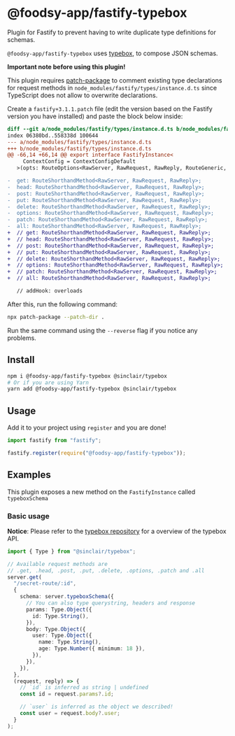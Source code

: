 # @foodsy-app/fastify-typebox

Plugin for Fastify to prevent having to write duplicate type definitions for schemas.

`@foodsy-app/fastify-typebox` uses [typebox](https://github.com/sinclairzx81/typebox), to compose JSON schemas.

**Important note before using this plugin!**

This plugin requires [patch-package](https://www.npmjs.com/package/patch-package) to comment existing type declarations for request methods in `node_modules/fastify/types/instance.d.ts` since TypeScript does not allow to overwrite declarations.

Create a `fastify+3.1.1.patch` file (edit the version based on the Fastify version you have installed) and paste the block below inside:

```diff
diff --git a/node_modules/fastify/types/instance.d.ts b/node_modules/fastify/types/instance.d.ts
index 06380bd..558338d 100644
--- a/node_modules/fastify/types/instance.d.ts
+++ b/node_modules/fastify/types/instance.d.ts
@@ -66,14 +66,14 @@ export interface FastifyInstance<
     ContextConfig = ContextConfigDefault
   >(opts: RouteOptions<RawServer, RawRequest, RawReply, RouteGeneric, ContextConfig>): FastifyInstance<RawServer, RawRequest, RawReply, Logger>;

-  get: RouteShorthandMethod<RawServer, RawRequest, RawReply>;
-  head: RouteShorthandMethod<RawServer, RawRequest, RawReply>;
-  post: RouteShorthandMethod<RawServer, RawRequest, RawReply>;
-  put: RouteShorthandMethod<RawServer, RawRequest, RawReply>;
-  delete: RouteShorthandMethod<RawServer, RawRequest, RawReply>;
-  options: RouteShorthandMethod<RawServer, RawRequest, RawReply>;
-  patch: RouteShorthandMethod<RawServer, RawRequest, RawReply>;
-  all: RouteShorthandMethod<RawServer, RawRequest, RawReply>;
+  // get: RouteShorthandMethod<RawServer, RawRequest, RawReply>;
+  // head: RouteShorthandMethod<RawServer, RawRequest, RawReply>;
+  // post: RouteShorthandMethod<RawServer, RawRequest, RawReply>;
+  // put: RouteShorthandMethod<RawServer, RawRequest, RawReply>;
+  // delete: RouteShorthandMethod<RawServer, RawRequest, RawReply>;
+  // options: RouteShorthandMethod<RawServer, RawRequest, RawReply>;
+  // patch: RouteShorthandMethod<RawServer, RawRequest, RawReply>;
+  // all: RouteShorthandMethod<RawServer, RawRequest, RawReply>;

   // addHook: overloads


```

After this, run the following command:

```bash
npx patch-package --patch-dir .
```

Run the same command using the `--reverse` flag if you notice any problems.

## Install

```bash
npm i @foodsy-app/fastify-typebox @sinclair/typebox
# Or if you are using Yarn
yarn add @foodsy-app/fastify-typebox @sinclair/typebox
```

## Usage

Add it to your project using `register` and you are done!

```typescript
import fastify from "fastify";

fastify.register(require("@foodsy-app/fastify-typebox"));
```

## Examples

This plugin exposes a new method on the `FastifyInstance` called `typeboxSchema`

### Basic usage

**Notice**: Please refer to the [typebox repository](https://github.com/sinclairzx81/typebox) for a overview of the typebox API.

```typescript
import { Type } from "@sinclair/typebox";

// Available request methods are
// .get, .head, .post, .put, .delete, .options, .patch and .all
server.get(
  "/secret-route/:id",
  {
    schema: server.typeboxSchema({
      // You can also type querystring, headers and response
      params: Type.Object({
        id: Type.String(),
      }),
      body: Type.Object({
        user: Type.Object({
          name: Type.String(),
          age: Type.Number({ minimum: 18 }),
        }),
      }),
    }),
  },
  (request, reply) => {
    // `id` is inferred as string | undefined
    const id = request.params?.id;

    // `user` is inferred as the object we described!
    const user = request.body?.user;
  }
);
```
